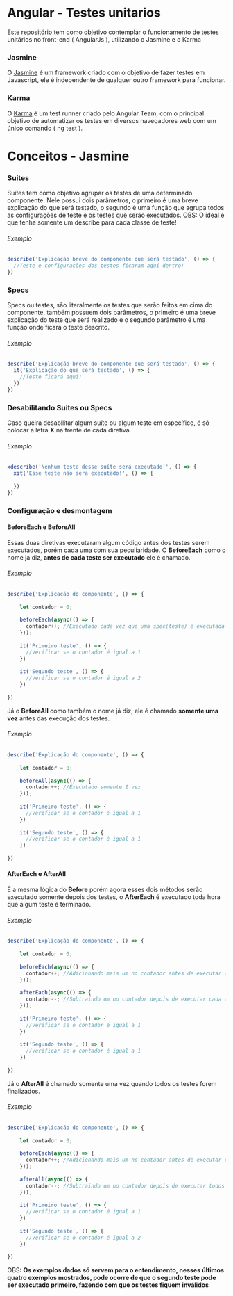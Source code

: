 # Angular - Testes unitarios 
Este repositório tem como objetivo contemplar o funcionamento de testes unitários no front-end ( AngularJs ), 
utilizando o Jasmine e o Karma

### Jasmine 

O [Jasmine](https://jasmine.github.io/) é um framework criado com o objetivo de fazer testes em Javascript, ele é independente de qualquer outro framework para funcionar.

### Karma 

O [Karma](https://angular.io/guide/testing) é um test runner criado pelo Angular Team, com o principal objetivo de automatizar os testes em diversos navegadores web com um único comando ( ng test ). 


# Conceitos - Jasmine

### Suites 

Suítes tem como objetivo agrupar os testes de uma determinado componente. Nele possui dois parâmetros, o primeiro é uma breve explicação do que será testado, o segundo é uma função que agrupa todos as configurações de teste e os testes que serão executados.
OBS: O ideal é que tenha somente um describe para cada classe de teste!

###### Exemplo
```typescript
describe('Explicação breve do componente que será testado', () => {
  //Teste e configurações dos testes ficaram aqui dentro!
})
```

### Specs 

Specs ou testes, são literalmente os testes que serão feitos em cima do componente, também possuem dois parâmetros, o primeiro é uma breve explicação do teste que será realizado e o segundo parâmetro é uma função onde ficará o teste descrito.

###### Exemplo
```typescript
describe('Explicação breve do componente que será testado', () => {
  it('Explicação do que será testado', () => {
    //Teste ficará aqui!
  })
})
```
### Desabilitando Suites ou Specs

Caso queira desabilitar algum suíte ou algum teste em específico, é só colocar a letra **X** na frente de cada diretiva.

###### Exemplo
```typescript
xdescribe('Nenhum teste desse suíte será executado!', () => {
  xit('Esse teste não sera executado!', () => {
  
  })
})
```

### Configuração e desmontagem

#### BeforeEach e BeforeAll

Essas duas diretivas executaram algum código antes dos testes serem executados, porém cada uma com sua peculiaridade. O **BeforeEach** como o nome ja diz, **antes de cada teste ser executado** ele é chamado.

###### Exemplo
```typescript
describe('Explicação do componente', () => {
  
    let contador = 0;
    
    beforeEach(async(() => {
      contador++; //Executado cada vez que uma spec(teste) é executada
    }));
    
    it('Primeiro teste', () => {
      //Verificar se o contador é igual a 1
    })
    
    it('Segundo teste', () => {
      //Verificar se o contador é igual a 2
    })
    
})
```
Já o **BeforeAll** como também o nome já diz, ele é chamado **somente uma vez** antes das execução dos testes.

###### Exemplo
```typescript
describe('Explicação do componente', () => {
  
    let contador = 0;
    
    beforeAll(async(() => {
      contador++; //Executado somente 1 vez
    }));
    
    it('Primeiro teste', () => {
      //Verificar se o contador é igual a 1
    })
    
    it('Segundo teste', () => {
      //Verificar se o contador é igual a 1
    })
    
})
```

#### AfterEach e AfterAll


É a mesma lógica do **Before** porém agora esses dois métodos serão executado somente depois dos testes, o **AfterEach** é executado toda hora que algum teste é terminado.

###### Exemplo
```typescript
describe('Explicação do componente', () => {
  
    let contador = 0;
    
    beforeEach(async(() => {
      contador++; //Adicionando mais um no contador antes de executar cada teste
    }));
    
    afterEach(async(() => {
      contador--; //Subtraindo um no contador depois de executar cada teste
    }));
    
    it('Primeiro teste', () => {
      //Verificar se o contador é igual a 1
    })
    
    it('Segundo teste', () => {
      //Verificar se o contador é igual a 1
    })
    
})
```

Já o **AfterAll** é chamado somente uma vez quando todos os testes forem finalizados.

###### Exemplo
```typescript
describe('Explicação do componente', () => {
  
    let contador = 0;
    
    beforeEach(async(() => {
      contador++; //Adicionando mais um no contador antes de executar cada teste
    }));
    
    afterAll(async(() => {
      contador--; //Subtraindo um no contador depois de executar todos os teste
    }));
    
    it('Primeiro teste', () => {
      //Verificar se o contador é igual a 1
    })
    
    it('Segundo teste', () => {
      //Verificar se o contador é igual a 2
    })
    
})
```
OBS: **Os exemplos dados só servem para o entendimento, nesses últimos quatro exemplos mostrados, pode ocorre de que o segundo teste pode ser executado primeiro, fazendo com que os testes fiquem inválidos**
